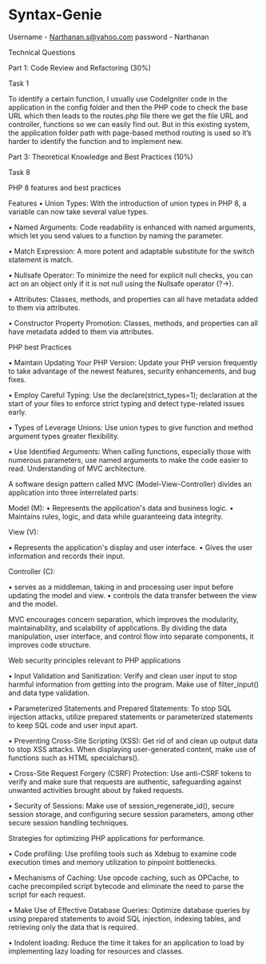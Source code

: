 # Syntax-Genie

Username - Narthanan.s@yahoo.com
password - Narthanan

Technical Questions

Part 1: Code Review and Refactoring (30%)

Task 1 

To identify a certain function, I usually use CodeIgniter code in the application in the config folder and then the PHP code to check the base URL which then leads to the routes.php file there we get the file URL and controller, functions so we can easily find out. But in this existing system, the application folder path with page-based method routing is used so it’s harder to identify the function and to implement new.

Part 3: Theoretical Knowledge and Best Practices (10%)


Task 8

PHP 8 features and best practices 

Features 
•	Union Types: With the introduction of union types in PHP 8, a variable can now take several value types.

•	Named Arguments: Code readability is enhanced with named arguments, which let you send values to a function by naming the parameter.

•	Match Expression: A more potent and adaptable substitute for the switch statement is match.

•	Nullsafe Operator: To minimize the need for explicit null checks, you can act on an object only if it is not null using the Nullsafe operator (?->).

•	Attributes: Classes, methods, and properties can all have metadata added to them via attributes.

•	Constructor Property Promotion: Classes, methods, and properties can all have metadata added to them via attributes.


PHP best Practices

•	Maintain Updating Your PHP Version: Update your PHP version frequently to take advantage of the newest features, security enhancements, and bug fixes.

•	Employ Careful Typing: Use the declare(strict_types=1); declaration at the start of your files to enforce strict typing and detect type-related issues early.

•	Types of Leverage Unions: Use union types to give function and method argument types greater flexibility.

•	Use Identified Arguments: When calling functions, especially those with numerous parameters, use named arguments to make the code easier to read.
Understanding of MVC architecture.

A software design pattern called MVC (Model-View-Controller) divides an application into three interrelated parts:

Model (M):
•	Represents the application's data and business logic.
•	Maintains rules, logic, and data while guaranteeing data integrity.

View (V):

•	Represents the application's display and user interface.
•	Gives the user information and records their input.

Controller (C):

•	serves as a middleman, taking in and processing user input before updating the model and view.
•	controls the data transfer between the view and the model.

MVC encourages concern separation, which improves the modularity, maintainability, and scalability of applications. By dividing the data manipulation, user interface, and control flow into separate components, it improves code structure.

Web security principles relevant to PHP applications

•	Input Validation and Sanitization: Verify and clean user input to stop harmful information from getting into the program. Make use of filter_input() and data type validation.

•	Parameterized Statements and Prepared Statements: To stop SQL injection attacks, utilize prepared statements or parameterized statements to keep SQL code and user input apart.

 
•	Preventing Cross-Site Scripting (XSS): Get rid of and clean up output data to stop XSS attacks. When displaying user-generated content, make use of functions such as HTML specialchars().

•	Cross-Site Request Forgery (CSRF) Protection: Use anti-CSRF tokens to verify and make sure that requests are authentic, safeguarding against unwanted activities brought about by faked requests.


•	Security of Sessions: Make use of session_regenerate_id(), secure session storage, and configuring secure session parameters, among other secure session handling techniques.

Strategies for optimizing PHP applications for performance.

•	Code profiling: Use profiling tools such as Xdebug to examine code execution times and memory utilization to pinpoint bottlenecks.

•	Mechanisms of Caching: Use opcode caching, such as OPCache, to cache precompiled script bytecode and eliminate the need to parse the script for each request.

•	Make Use of Effective Database Queries: Optimize database queries by using prepared statements to avoid SQL injection, indexing tables, and retrieving only the data that is required.

•	Indolent loading: Reduce the time it takes for an application to load by implementing lazy loading for resources and classes.






